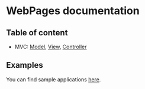 WebPages documentation
=====


Table of content
-----

 * MVC: [Model](chapters/Model.md), [View](chapters/View.md), [Controller](chapters/Controller.md)


Examples
-----

You can find sample applications [here](https://github.com/webpages/examples).
